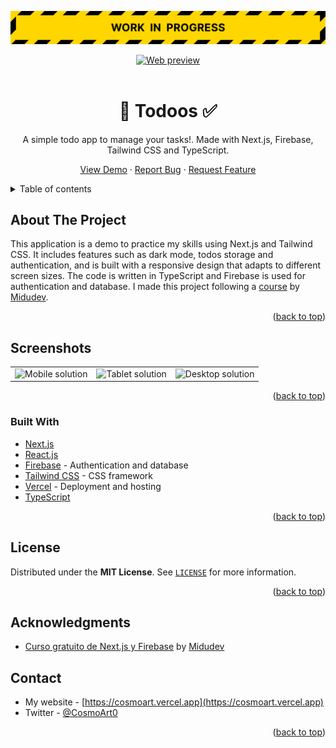 <div id="top"></div>

![Work in progress](./readme/wip.svg)

<div align="center">
	<a href="https://todoos.vercel.app">
		<img src="https://picsum.photos/1000/200" alt="Web preview" />
	</a>

<br/>
<br />

  # 📝 Todoos ✅

  A simple todo app to manage your tasks!. Made with Next.js, Firebase, Tailwind CSS and TypeScript.

  <a href="https://todoos.vercel.app">View Demo</a>
  ·
  <a href="https://github.com/cosmoart/todoos/issues">Report Bug</a>
  ·
  <a href="https://github.com/cosmoart/todoos/issues">Request Feature</a>

</div>


<!-- TABLE OF CONTENTS -->
<details>
<summary>Table of contents</summary>

- [About The Project](#about-the-project)
- [Screenshots](#screenshots)
- [Built With](#built-with)
- [License](#license)
- [Acknowledgments](#acknowledgments)
- [Contact](#contact)

</details>


<!-- ABOUT THE PROJECT -->
## About The Project

This application is a demo to practice my skills using Next.js and Tailwind CSS. It includes features such as dark mode, todos storage and authentication, and is built with a responsive design that adapts to different screen sizes. The code is written in TypeScript and Firebase is used for authentication and database. I made this project following a [course](https://www.youtube.com/playlist?list=PLV8x_i1fqBw1VR86y4C72xMGJ8ifjBwJ6) by [Midudev](https://www.youtube.com/@midudev).

<p align="right">(<a href="#top">back to top</a>)</p>


<!-- SCREENSHOTS -->
## Screenshots

<table>
    <tr>
      <td>
          <img src="./screenshots/mobile.webp" width="100%" title="Mobile solution"  />
      </td>
      <td>
          <img src="./screenshots/tablet.webp" width="100%" title="Tablet solution"/>
      </td>
      <td>
          <img src="./screenshots/desktop.webp" width="100%" title="Desktop solution"/>
      </td>
    </tr>
</table>

<p align="right">(<a href="#top">back to top</a>)</p>


### Built With

* [Next.js](https://nextjs.org/)
* [React.js](https://reactjs.org/)
* [Firebase](https://firebase.google.com/) - Authentication and database
* [Tailwind CSS](https://tailwindcss.com/) - CSS framework
* [Vercel](https://vercel.com/) - Deployment and hosting
* [TypeScript](https://www.typescriptlang.org/)

<p align="right">(<a href="#top">back to top</a>)</p>


<!-- LICENSE -->
## License

Distributed under the **MIT License**. See [`LICENSE`](https://github.com/cosmoart/todoos/blob/main/LICENSE) for more information.

<p align="right">(<a href="#top">back to top</a>)</p>

<!-- KNOWGLEDGEMENTS -->

## Acknowledgments

* [Curso gratuito de Next.js y Firebase](https://www.youtube.com/playlist?list=PLV8x_i1fqBw1VR86y4C72xMGJ8ifjBwJ6) by [Midudev](https://www.youtube.com/@midudev)


<!-- CONTACT -->
## Contact

* My website - [https://cosmoart.vercel.app](https://cosmoart.vercel.app)
* Twitter - [@CosmoArt0](https://twitter.com/cosmoart0)

<p align="right">(<a href="#top">back to top</a>)</p>
